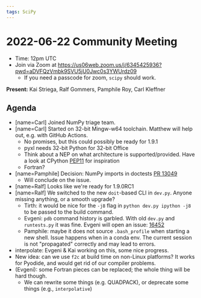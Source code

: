 ```yaml
---
tags: SciPy
---
```


# 2022-06-22 Community Meeting

- Time: 12pm UTC
- Join via Zoom at https://us06web.zoom.us/j/6345425936?pwd=aDVFQzVmbk9SVU5jU0Jwc0s3YWUrdz09
    - If you need a passcode for zoom, `scipy` should work.

**Present:** Kai Striega, Ralf Gommers, Pamphile Roy, Carl Kleffner

## Agenda

- [name=Carl] Joined NumPy triage team. 
- [name=Carl] Started on 32-bit Mingw-w64 toolchain. Matthew will help out, e.g. with GitHub Actions.
  - No promises, but this could possibly be ready for 1.9.1
  - pyxl needs 32-bit Python for 32-bit Office
  - Think about a NEP on what architecture is supported/provided. Have a look at CPython [PEP11](https://peps.python.org/pep-0011/) for inspiration
  - Fortran?
- [name=Pamphile] Decision: NumPy imports in doctests [PR 13049](https://github.com/scipy/scipy/issues/13049)
    - Will conclude on the issue.
- [name=Ralf] Looks like we're ready for 1.9.0RC1
- [name=Ralf] We switched to the new `doit`-based CLI in `dev.py`. Anyone missing anything, or a smooth upgrade?
    - Tirth: it would be nice for the `-j8` flag in `python dev.py ipython -j8` to be passed to the build command.
    - Evgeni: `pdb` command history is garbled. With old `dev.py` and `runtests.py` it was fine. Evgeni will open an issue: [16452](https://github.com/scipy/scipy/issues/16452)
    - Pamphile: maybe it does not source `.bash_profile` when starting a new shell. Issue happens when in a conda env. The current session is not "propagated" correctly and may lead to errors.
- interpolate: Evgeni & Kai working on this, some nice progress.
- New idea: can we use `f2c` at build time on non-Linux platforms? It works for Pyodide, and would get rid of our compiler problems.
- (Evgeni): some Fortran pieces can be replaced; the whole thing will be hard though.   
    - We can rewrite some things (e.g. QUADPACK), or deprecate some things (e.g., `interpolative`)
